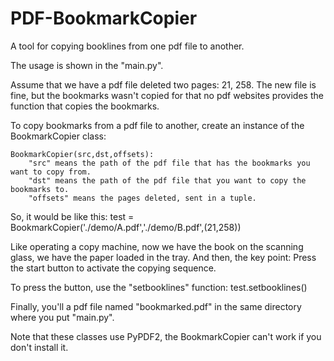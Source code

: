 # PDF-BookmarkCopier
A tool for copying booklines from one pdf file to another.

The usage is shown in the "main.py".

Assume that we have a pdf file deleted two pages: 21, 258.
The new file is fine, but the bookmarks wasn't copied for that no pdf websites provides the function that copies the bookmarks.

To copy bookmarks from a pdf file to another, create an instance of the BookmarkCopier class:

	BookmarkCopier(src,dst,offsets):
		"src" means the path of the pdf file that has the bookmarks you want to copy from.
		"dst" means the path of the pdf file that you want to copy the bookmarks to.
		"offsets" means the pages deleted, sent in a tuple.

So, it would be like this:
	test = BookmarkCopier('./demo/A.pdf','./demo/B.pdf',(21,258))

Like operating a copy machine, now we have the book on the scanning glass, we have the paper loaded in the tray. And then, the key point: Press the start button to activate the copying sequence.

To press the button, use the "setbooklines" function:
	test.setbooklines()

Finally, you'll a pdf file named "bookmarked.pdf" in the same directory where you put "main.py".

Note that these classes use PyPDF2, the BookmarkCopier can't work if you don't install it.